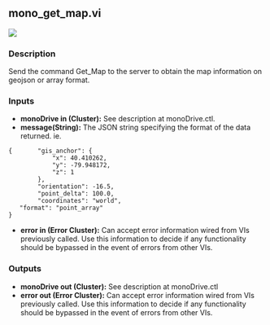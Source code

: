 ## mono_get_map.vi
<p class="img_container">
<img class="lg_img" src="https://github.com/monoDriveIO/documentation/raw/master/WikiPhotos/LV_client/utilities/mono__get__mapc.png" 
  />
</p>

### Description 
Send the command Get_Map to the server to obtain the map information on geojson or array format.

### Inputs
- **monoDrive in (Cluster):** See description at monoDrive.ctl. 
- **message(String):** The JSON string specifying the format of the data returned. ie.
``` 
{		"gis_anchor": {
			"x": 40.410262,
			"y": -79.948172,
			"z": 1
		},
		"orientation": -16.5,
		"point_delta": 100.0,
		"coordinates": "world",
   "format": "point_array"
}

```
- **error in (Error Cluster):** Can accept error information wired from VIs previously called. Use this information to decide if any functionality should be bypassed in the event of errors from other VIs.


### Outputs
- **monoDrive out (Cluster):** See description at monoDrive.ctl
- **error out (Error Cluster):** Can accept error information wired from VIs previously called. Use this information to decide if any functionality should be bypassed in the event of errors from other VIs.

<p>&nbsp;</p>